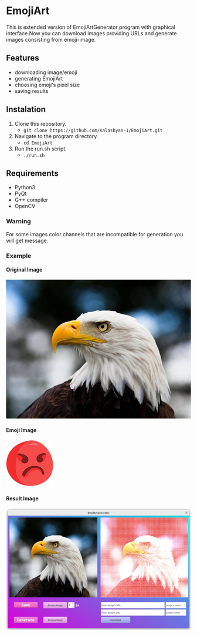 # EmojiArt

This is extended version of EmojiArtGenerator program with graphical interface.Now you can download images providing URLs and generate images consisting from emoji-image.

## Features

- downloading image/emoji 
- generating EmojiArt
- choosing emoji's pixel size
- saving results

## Instalation

1. Clone this repository.
    - `git clone https://github.com/Kalashyan-1/EmojiArt.git`
2. Navigate to the program directory.
    - `cd EmojiArt`
2. Run the run.sh script.
    - `./run.sh`

## Requirements

- Python3
- PyQt
- G++ compiler
- OpenCV

### Warning

For some images color channels that are incompatible for generation you will get message.

### Example

#### Original Image

![eagle](images/eagle.jpg)

#### Emoji Image

![rage](images/rage.png)

#### Result Image

![Screenshot from 2023-08-10 16-40-48](images/screen.png)
